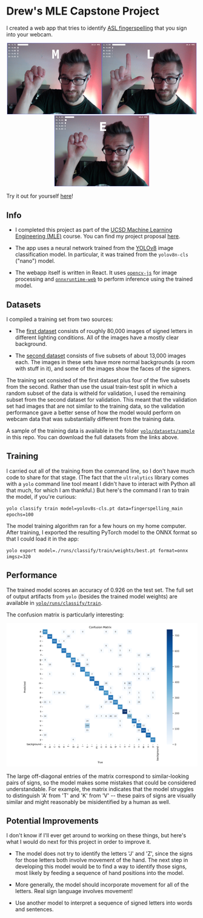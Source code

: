 # Drew's MLE Capstone Project

I created a web app that tries to identify [ASL fingerspelling](https://en.wikipedia.org/wiki/Fingerspelling) that you sign into your webcam. 

<p align="center">
  <img src="docs/example-m.png" width="250" /><img src="docs/example-l.png" width="250" /><img src="docs/example-e.png" width="250" />
</p>

Try it out for yourself [here](https://drewzemke.github.io/mle-capstone/)!


## Info

- I completed this project as part of the [UCSD Machine Learning Engineering (MLE)](https://career-bootcamp.extension.ucsd.edu/leads/mec/) course.
You can find my project proposal [here](https://docs.google.com/document/d/1fcbzeiZmmBFA8fMmgTSpWa0aDBTxlG5gilFGgFFFW0E/edit?usp=sharing).

- The app uses a neural network trained from the [YOLOv8](https://docs.ultralytics.com/) image classification model. 
In particular, it was trained from the `yolov8n-cls` ("nano") model.

- The webapp itself is written in React. It uses [`opencv-js`](https://www.npmjs.com/package/@techstark/opencv-js) for image processing 
and [`onnxruntime-web`](https://www.npmjs.com/package/onnxruntime-web) to perform inference using the trained model.

## Datasets

I compiled a training set from two sources:

- The [first dataset](https://www.kaggle.com/datasets/grassknoted/asl-alphabet) consists of roughly 80,000 images of signed letters in different lighting conditions.
  All of the images have a mostly clear background.

- The [second dataset](https://www.kaggle.com/datasets/mrgeislinger/asl-rgb-depth-fingerspelling-spelling-it-out) consists of five subsets of about 13,000 images each. 
  The images in these sets have more normal backgrounds (a room with stuff in it), and some of the images show the faces of the signers. 

The training set consisted of the first dataset plus four of the five subsets from the second. Rather than use the usual train-test split in which a random subset of the data
is witheld for validation, I used the remaining subset from the second dataset for validation. This meant that the validation set had images that are not similar 
to the training data, so the validation performance gave a better sense of how the model would perform on webcam data that was substantially different from the
training data.

A sample of the training data is available in the folder [`yolo/datasets/sample`](yolo/datasets/sample) in this repo. 
You can download the full datasets from the links above.

## Training

I carried out all of the training from the command line, so I don't have much code to share for that stage. (The fact that the `ultralytics` library comes
with a `yolo` command line tool meant I didn't have to interact with Python all that much, for which I am thankful.)
But here's the command I ran to train the model, if you're curious:

```shell
yolo classify train model=yolov8s-cls.pt data=fingerspelling_main epochs=100
```

The model training algorithm ran for a few hours on my home computer. After training, I exported the resulting PyTorch model to the ONNX format
so that I could load it in the app:

```shell
yolo export model=./runs/classify/train/weights/best.pt format=onnx imgsz=320
```


## Performance

The trained model scores an accuracy of 0.926 on the test set. The full set of output artifacts from `yolo` (besides the trained model weights) 
are available in [`yolo/runs/classify/train`](yolo/runs/classify/train).

The confusion matrix is particularly interesting: 

<p align="center">
  <img src="yolo/runs/classify/train/confusion_matrix.png"/>
</p>

The large off-diagonal entries of the matrix correspond to similar-looking pairs of signs, so the model 
makes some mistakes that could be considered understandable. 
For example, the matrix indicates that the model struggles to distinguish 'A' from 'T' and 'K' from 'V' -- 
these pairs of signs are visually similar and might reasonably be misidentified by a human as well.


## Potential Improvements

I don't know if I'll ever get around to working on these things, but here's what I would do next for this project in order to improve it.

- The model does not try to identify the letters 'J' and 'Z', since the signs for those letters both involve movement of the hand. 
The next step in developing this model would be to find a way to identify those signs, most likely by feeding a sequence of hand positions into the model.

- More generally, the model should incorporate movement for all of the letters. Real sign language involves movement!

- Use another model to interpret a sequence of signed letters into words and sentences.